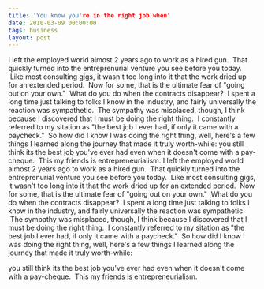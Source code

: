 ```yaml
---
title: 'You know you're in the right job when'
date: 2010-03-09 00:00:00 
tags: business
layout: post
---
```

I left the employed world almost 2 years ago to work as a hired gun.  That quickly turned into the entreprenurial venture you see before you today.  Like most consulting gigs, it wasn't too long into it that the work dried up for an extended period.  Now for some, that is the ultimate fear of "going out on your own."  What do you do when the contracts disappear?  I spent a long time just talking to folks I know in the industry, and fairly universally the reaction was sympathetic.  The sympathy was misplaced, though, I think because I discovered that I must be doing the right thing.  I constantly referred to my sitation as "the best job I ever had, if only it came with a paycheck."  So how did I know I was doing the right thing, well, here's a few things I learned along the journey that made it truly worth-while:
you still think its the best job you've ever had even when it doesn't come with a pay-cheque.  This my friends is entrepreneurialism.
I left the employed world almost 2 years ago to work as a hired gun.  That quickly turned into the entreprenurial venture you see before you today.  Like most consulting gigs, it wasn't too long into it that the work dried up for an extended period.  Now for some, that is the ultimate fear of "going out on your own."  What do you do when the contracts disappear?  I spent a long time just talking to folks I know in the industry, and fairly universally the reaction was sympathetic.  The sympathy was misplaced, though, I think because I discovered that I must be doing the right thing.  I constantly referred to my sitation as "the best job I ever had, if only it came with a paycheck."  So how did I know I was doing the right thing, well, here's a few things I learned along the journey that made it truly worth-while:

you still think its the best job you've ever had even when it doesn't come with a pay-cheque.  This my friends is entrepreneurialism.
